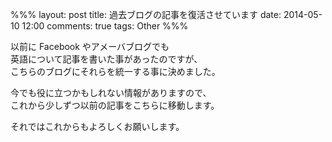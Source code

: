 %%%
layout: post
title: 過去ブログの記事を復活させています
date: 2014-05-10 12:00
comments: true
tags: Other
%%%

以前に Facebook やアメーバブログでも<br />
英語について記事を書いた事があったのですが、<br />
こちらのブログにそれらを統一する事に決めました。

今でも役に立つかもしれない情報がありますので、<br />
これから少しずつ以前の記事をこちらに移動します。

それではこれからもよろしくお願いします。
